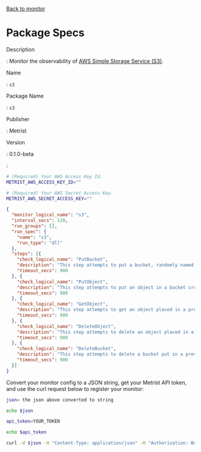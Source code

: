 [Back to monitor](s3.md)

# Package Specs

Description

: Monitor the observability of [AWS Simple Storage Service (S3)](https://aws.amazon.com/s3/).

Name

: `s3`

Package Name

: `s3`

Publisher

: Metrist

Version

: 0.1.0-beta

: &nbsp;


<!--@include: /parts/_3.md-->


```sh
# (Required) Your AWS Access Key Id.
METRIST_AWS_ACCESS_KEY_ID=""

# (Required) Your AWS Secret Access Key.
METRIST_AWS_SECRET_ACCESS_KEY=""
```

<!--@include: /parts/tips_env-vars.md -->


<!--@include: /parts/_4.md-->


```json
{
  "monitor_logical_name": "s3",
  "interval_secs": 120,
  "run_groups": [],
  "run_spec": {
    "name": "s3",
    "run_type": "dll"
  },
  "steps": [{
    "check_logical_name": "PutBucket",
    "description": "This step attempts to put a bucket, randomly named.",
    "timeout_secs": 900
  }, {
    "check_logical_name": "PutObject",
    "description": "This step attempts to put an object in a bucket created in a previous step.",
    "timeout_secs": 900
  }, {
    "check_logical_name": "GetObject",
    "description": "This step attempts to get an object placed in a previous step.",
    "timeout_secs": 900
  }, {
    "check_logical_name": "DeleteObject",
    "description": "This step attempts to delete an object placed in a previous step.",
    "timeout_secs": 900
  }, {
    "check_logical_name": "DeleteBucket",
    "description": "This step attempts to delete a bucket put in a previous step.",
    "timeout_secs": 900
  }]
}
```




Convert your monitor config to a JSON string, get your Metrist API token, and use the curl request below to register your monitor:

```sh
json= the json above converted to string

echo $json

api_token=YOUR_TOKEN

echo $api_token

curl -d $json -H "Content-Type: application/json" -H "Authorization: Bearer $api_token" 'https://app.metrist.io/api/v0/monitor-config'

```

<!--@include: /parts/tips_api.md-->


<!--@include: /parts/_5.md-->


<!--@include: /parts/result.md-->